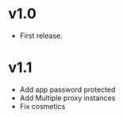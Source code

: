 # v1.0
- First release.

# v1.1
- Add app password protected
- Add Multiple proxy instances
- Fix cosmetics